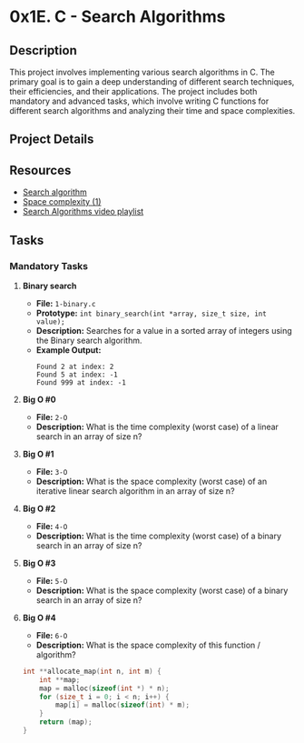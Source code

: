 # 0x1E. C - Search Algorithms

## Description
This project involves implementing various search algorithms in C. The primary goal is to gain a deep understanding of different search techniques, their efficiencies, and their applications. The project includes both mandatory and advanced tasks, which involve writing C functions for different search algorithms and analyzing their time and space complexities.

## Project Details


## Resources
- [Search algorithm](https://en.wikipedia.org/wiki/Search_algorithm)
- [Space complexity (1)](https://www.geeksforgeeks.org/g-fact-86/)
- [Search Algorithms video playlist](https://www.youtube.com/playlist?list=PL9xmBV_5YoZNqDI8qfOZgzbqahCUmUEin)

## Tasks

### Mandatory Tasks
1. **Binary search**
   - **File:** `1-binary.c`
   - **Prototype:** `int binary_search(int *array, size_t size, int value);`
   - **Description:** Searches for a value in a sorted array of integers using the Binary search algorithm.
   - **Example Output:**
     ```
     Found 2 at index: 2
     Found 5 at index: -1
     Found 999 at index: -1
     ```

2. **Big O #0**
   - **File:** `2-O`
   - **Description:** What is the time complexity (worst case) of a linear search in an array of size n?

3. **Big O #1**
   - **File:** `3-O`
   - **Description:** What is the space complexity (worst case) of an iterative linear search algorithm in an array of size n?

4. **Big O #2**
   - **File:** `4-O`
   - **Description:** What is the time complexity (worst case) of a binary search in an array of size n?

5. **Big O #3**
   - **File:** `5-O`
   - **Description:** What is the space complexity (worst case) of a binary search in an array of size n?

6. **Big O #4**
   - **File:** `6-O`
   - **Description:** What is the space complexity of this function / algorithm?

   ```c
   int **allocate_map(int n, int m) {
       int **map;
       map = malloc(sizeof(int *) * n);
       for (size_t i = 0; i < n; i++) {
           map[i] = malloc(sizeof(int) * m);
       }
       return (map);
   }
